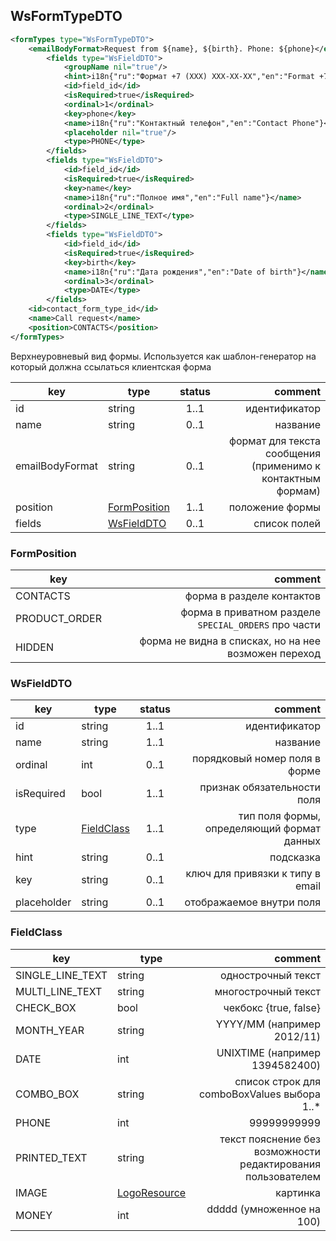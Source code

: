 ## WsFormTypeDTO

```xml
<formTypes type="WsFormTypeDTO">
    <emailBodyFormat>Request from ${name}, ${birth}. Phone: ${phone}</emailBodyFormat>
        <fields type="WsFieldDTO">
            <groupName nil="true"/>
            <hint>i18n{"ru":"Формат +7 (ХХХ) ХХХ-ХХ-ХХ","en":"Format +7 (ХХХ) ХХХ-ХХ-ХХ"}</hint>
            <id>field_id</id>
            <isRequired>true</isRequired>
            <ordinal>1</ordinal>
            <key>phone</key>
            <name>i18n{"ru":"Контактный телефон","en":"Contact Phone"}</name>
            <placeholder nil="true"/>
            <type>PHONE</type>
        </fields>
        <fields type="WsFieldDTO">
            <id>field_id</id>
            <isRequired>true</isRequired>
            <key>name</key>
            <name>i18n{"ru":"Полное имя","en":"Full name"}</name>
            <ordinal>2</ordinal>
            <type>SINGLE_LINE_TEXT</type>
        </fields>
        <fields type="WsFieldDTO">
            <id>field_id</id>
            <isRequired>true</isRequired>
            <key>birth</key>
            <name>i18n{"ru":"Дата рождения","en":"Date of birth"}</name>
            <ordinal>3</ordinal>
            <type>DATE</type>
        </fields>
    <id>contact_form_type_id</id>
    <name>Call request</name>
    <position>CONTACTS</position>
</formTypes>
```

Верхнеуровневый вид формы. Используется как шаблон-генератор на который должна ссылаться клиентская форма

key | type | status | comment
--- | ---- | :----: | ---:
id | string | 1..1 | идентификатор
name | string | 0..1 | название
emailBodyFormat | string | 0..1 | формат для текста сообщения (применимо к контактным формам)
position | [FormPosition](#formposition) | 1..1 | положение формы
fields | [WsFieldDTO](#wsfielddto) | 0..1 | список полей

### FormPosition

key | comment
--- | ---:
CONTACTS | форма в разделе контактов
PRODUCT_ORDER | форма в приватном разделе ``SPECIAL_ORDERS`` про части
HIDDEN | форма не видна в списках, но на нее возможен переход

### WsFieldDTO

key | type | status | comment
--- | ---- | :----: | ---:
id | string | 1..1 | идентификатор
name | string | 1..1 | название
ordinal | int | 0..1 | порядковый номер поля в форме
isRequired | bool | 1..1 | признак обязательности поля
type | [FieldClass](#fieldclass) | 1..1 | тип поля формы, определяющий формат данных
hint | string | 0..1 | подсказка
key | string | 0..1 | ключ для привязки к типу в email
placeholder | string | 0..1 | отображаемое внутри поля

### FieldClass

key | type | comment
--- | ---- | ---:
SINGLE_LINE_TEXT | string | однострочный текст
MULTI_LINE_TEXT | string | многострочный текст
CHECK_BOX | bool | чекбокс {true, false}
MONTH_YEAR | string | YYYY/MM (например 2012/11)
DATE | int | UNIXTIME (например 1394582400)
COMBO_BOX | string | список строк для comboBoxValues выбора 1..*
PHONE | int | 99999999999
PRINTED_TEXT | string | текст пояснение без возможности редактирования пользователем
IMAGE | [LogoResource](#logoresource) | картинка
MONEY | int | ddddd (умноженное на 100)
